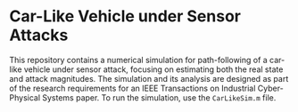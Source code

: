 # Car-Like Vehicle under Sensor Attacks

This repository contains a numerical simulation for path-following of a car-like vehicle under sensor attack, focusing on estimating both the real state and attack magnitudes. The simulation and its analysis are designed as part of the research requirements for an IEEE Transactions on Industrial Cyber-Physical Systems paper. To run the simulation, use the ```CarLikeSim.m``` file.
